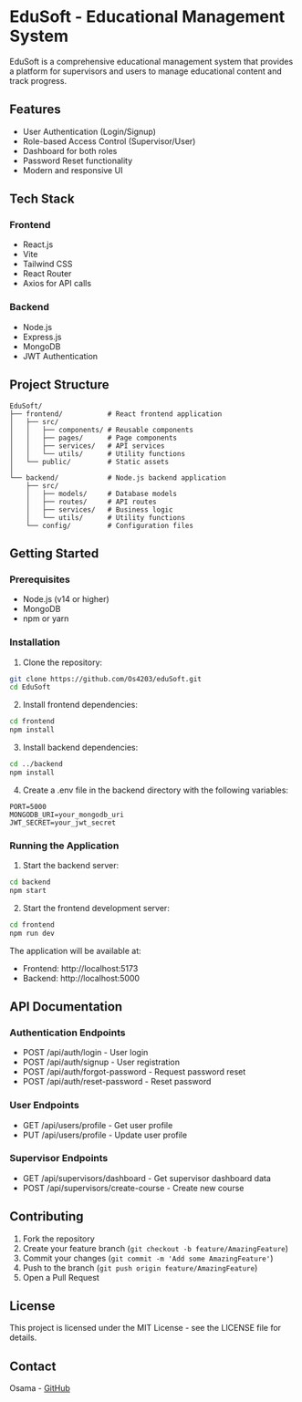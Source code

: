 # EduSoft - Educational Management System

EduSoft is a comprehensive educational management system that provides a platform for supervisors and users to manage educational content and track progress.

## Features

- User Authentication (Login/Signup)
- Role-based Access Control (Supervisor/User)
- Dashboard for both roles
- Password Reset functionality
- Modern and responsive UI

## Tech Stack

### Frontend
- React.js
- Vite
- Tailwind CSS
- React Router
- Axios for API calls

### Backend
- Node.js
- Express.js
- MongoDB
- JWT Authentication

## Project Structure

```
EduSoft/
├── frontend/           # React frontend application
│   ├── src/
│   │   ├── components/ # Reusable components
│   │   ├── pages/      # Page components
│   │   ├── services/   # API services
│   │   └── utils/      # Utility functions
│   └── public/         # Static assets
│
└── backend/            # Node.js backend application
    ├── src/
    │   ├── models/     # Database models
    │   ├── routes/     # API routes
    │   ├── services/   # Business logic
    │   └── utils/      # Utility functions
    └── config/         # Configuration files
```

## Getting Started

### Prerequisites
- Node.js (v14 or higher)
- MongoDB
- npm or yarn

### Installation

1. Clone the repository:
```bash
git clone https://github.com/Os4203/eduSoft.git
cd EduSoft
```

2. Install frontend dependencies:
```bash
cd frontend
npm install
```

3. Install backend dependencies:
```bash
cd ../backend
npm install
```

4. Create a .env file in the backend directory with the following variables:
```
PORT=5000
MONGODB_URI=your_mongodb_uri
JWT_SECRET=your_jwt_secret
```

### Running the Application

1. Start the backend server:
```bash
cd backend
npm start
```

2. Start the frontend development server:
```bash
cd frontend
npm run dev
```

The application will be available at:
- Frontend: http://localhost:5173
- Backend: http://localhost:5000

## API Documentation

### Authentication Endpoints
- POST /api/auth/login - User login
- POST /api/auth/signup - User registration
- POST /api/auth/forgot-password - Request password reset
- POST /api/auth/reset-password - Reset password

### User Endpoints
- GET /api/users/profile - Get user profile
- PUT /api/users/profile - Update user profile

### Supervisor Endpoints
- GET /api/supervisors/dashboard - Get supervisor dashboard data
- POST /api/supervisors/create-course - Create new course

## Contributing

1. Fork the repository
2. Create your feature branch (`git checkout -b feature/AmazingFeature`)
3. Commit your changes (`git commit -m 'Add some AmazingFeature'`)
4. Push to the branch (`git push origin feature/AmazingFeature`)
5. Open a Pull Request

## License

This project is licensed under the MIT License - see the LICENSE file for details.

## Contact

Osama - [GitHub](https://github.com/Os4203) 
